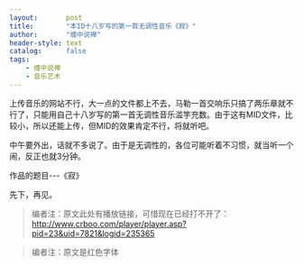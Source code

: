 ```yaml
---
layout:       post
title:        "本ID十八岁写的第一首无调性音乐《寂》"
author:       "缠中说禅"
header-style: text
catalog:      false
tags:
    - 缠中说禅
    - 音乐艺术
---
```


上传音乐的网站不行，大一点的文件都上不去，马勒一首交响乐只搞了两乐章就不行了，只能用自己十八岁写的第一首无调性音乐滥竽充数。由于这有MID文件，比较小，所以还能上传，但MID的效果肯定不行，将就听吧。



中午要外出，话就不多说了。由于是无调性的，各位可能听着不习惯，就当听一个闹，反正也就3分钟。



作品的题目---《寂》



先下，再见。



> 编者注：原文此处有播放链接，可惜现在已经打不开了：http://www.crboo.com/player/player.asp?pid=23&uid=7821&logid=235365



> 编者注：原文是红色字体
